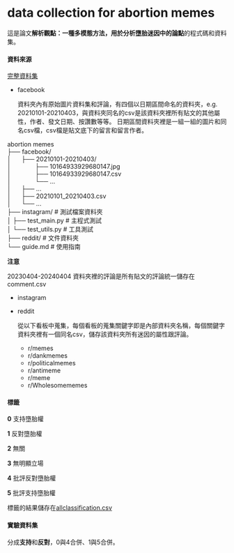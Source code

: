 # data collection for abortion memes
這是論文**解析觀點：一種多模態方法，用於分析墮胎迷因中的論點**的程式碼和資料集。

#### 資料來源

 [完整資料集](<https://drive.google.com/drive/folders/1U17i1n4X1wwCJUmg5FUBimTgtP9hIXQ4?usp=sharing>)

* facebook

  資料夾內有原始圖片資料集和評論，有四個以日期區間命名的資料夾，e.g. 20210101-20210403，與資料夾同名的csv是該資料夾裡所有貼文的其他屬性，作者、發文日期、按讚數等等。
日期區間資料夾裡是一組一組的圖片和同名csv檔，csv檔是貼文底下的留言和留言作者。

abortion memes\
├── facebook/               \
│&nbsp;&nbsp;&nbsp;&nbsp;&nbsp;&nbsp;├── 20210101-20210403/        \
│&nbsp;&nbsp;&nbsp;&nbsp;&nbsp;&nbsp;&nbsp;&nbsp;&nbsp;&nbsp;&nbsp;&nbsp;&nbsp;&nbsp;├── 10164933929680147.jpg\
│&nbsp;&nbsp;&nbsp;&nbsp;&nbsp;&nbsp;&nbsp;&nbsp;&nbsp;&nbsp;&nbsp;&nbsp;&nbsp;&nbsp;├── 10164933929680147.csv\
│&nbsp;&nbsp;&nbsp;&nbsp;&nbsp;&nbsp;&nbsp;&nbsp;&nbsp;&nbsp;&nbsp;&nbsp;&nbsp;&nbsp;└── ...       \
│&nbsp;&nbsp;&nbsp;&nbsp;&nbsp;&nbsp;├── ...       \
│&nbsp;&nbsp;&nbsp;&nbsp;&nbsp;&nbsp;├── 20210101_20210403.csv        \
│&nbsp;&nbsp;&nbsp;&nbsp;&nbsp;&nbsp;└── ...       \
├── instagram/             # 測試檔案資料夾\
│   ├── test_main.py   # 主程式測試\
│   └── test_utils.py  # 工具測試\
├── reddit/              # 文件資料夾\
   └── guide.md       # 使用指南


  **注意**

  20230404-20240404 資料夾裡的評論是所有貼文的評論統一儲存在comment.csv
* instagram
* reddit

  從以下看板中蒐集，每個看板的蒐集關鍵字即是內部資料夾名稱，每個關鍵字資料夾裡有一個同名csv，儲存該資料夾所有迷因的屬性跟評論。
  * r/memes
  * r/dankmemes
  * r/politicalmemes
  * r/antimeme
  * r/meme
  * r/Wholesomememes

#### 標籤
**0** 支持墮胎權

**1** 反對墮胎權

**2** 無關

**3** 無明顯立場

**4** 批評反對墮胎權

**5** 批評支持墮胎權

標籤的結果儲存在[allclassification.csv](allclassification.csv)

#### 實驗資料集
分成**支持**和**反對**，0與4合併、1與5合併。
